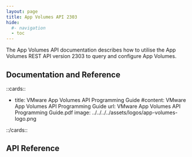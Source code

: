 ```yaml
---
layout: page
title: App Volumes API 2303
hide:
  #- navigation
  - toc
---
```


The App Volumes API documentation describes how to utilise the App Volumes REST API version 2303 to query and configure App Volumes.

## Documentation and Reference

::cards::

- title: VMware App Volumes API Programming Guide
  #content: VMware App Volumes API Programming Guide
  url: VMware App Volumes API Programming Guide.pdf
  image: ../../../../assets/logos/app-volumes-logo.png

::/cards::

## API Reference

<swagger-ui src="swagger.json"/>
